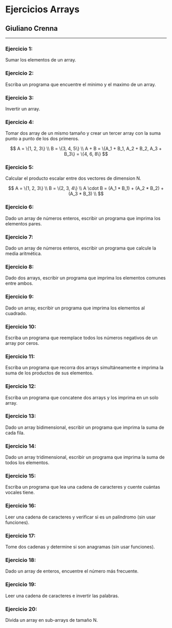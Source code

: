 # Ejercicios Arrays 
## Giuliano Crenna
---

### Ejercicio 1: 
Sumar los elementos de un array.

### Ejercicio 2:
Escriba un programa que encuentre el minimo y el maximo de un array.

### Ejercicio 3:
Invertir un array.

### Ejercicio 4:
Tomar dos array de un mismo tamaño y crear un tercer array con la suma punto a punto de los dos primeros.

$$
A = \{1, 2, 3\} \\
B = \{3, 4, 5\} \\
A + B = \{A_1 + B_1, A_2 + B_2, A_3 + B_3\} = \{4, 6, 8\}
$$

### Ejercicio 5:
Calcular el producto escalar entre dos vectores de dimension N.

$$
A = \{1, 2, 3\} \\
B = \{2, 3, 4\} \\
A \cdot B = (A_1 * B_1) + (A_2 * B_2) + (A_3 * B_3) \\
$$

### Ejercicio 6:  
Dado un array de números enteros, escribir un programa que imprima los elementos pares.

### Ejercicio 7:  
Dado un array de números enteros, escribir un programa que calcule la media aritmética.

### Ejercicio 8:  
Dado dos arrays, escribir un programa que imprima los elementos comunes entre ambos.

### Ejercicio 9:  
Dado un array, escribir un programa que imprima los elementos al cuadrado.

### Ejercicio 10:  
Escriba un programa que reemplace todos los números negativos de un array por ceros.

### Ejercicio 11:  
Escriba un programa que recorra dos arrays simultáneamente e imprima la suma de los productos de sus elementos.

### Ejercicio 12:  
Escriba un programa que concatene dos arrays y los imprima en un solo array.

### Ejercicio 13:  
Dado un array bidimensional, escribir un programa que imprima la suma de cada fila.

### Ejercicio 14:  
Dado un array tridimensional, escribir un programa que imprima la suma de todos los elementos.

### Ejercicio 15:  
Escriba un programa que lea una cadena de caracteres y cuente cuántas vocales tiene.

### Ejercicio 16:
Leer una cadena de caracteres y verificar si es un palíndromo (sin usar funciones).

### Ejercicio 17:
Tome dos cadenas y determine si son anagramas (sin usar funciones).

### Ejercicio 18:
Dado un array de enteros, encuentre el número más frecuente.

### Ejercicio 19:
Leer una cadena de caracteres e invertir las palabras.

### Ejercicio 20:
Divida un array en sub-arrays de tamaño N.
